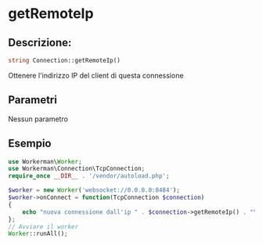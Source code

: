 # getRemoteIp
## Descrizione:
```php
string Connection::getRemoteIp()
```

Ottenere l'indirizzo IP del client di questa connessione

## Parametri

Nessun parametro

## Esempio

```php
use Workerman\Worker;
use Workerman\Connection\TcpConnection;
require_once __DIR__ . '/vendor/autoload.php';

$worker = new Worker('websocket://0.0.0.0:8484');
$worker->onConnect = function(TcpConnection $connection)
{
    echo "nuova connessione dall'ip " . $connection->getRemoteIp() . "\n";
};
// Avviare il worker
Worker::runAll();
```
